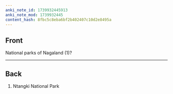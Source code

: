 ```yaml
---
anki_note_id: 1739932445913
anki_note_mod: 1739932445
content_hash: 8fbc5c8eba6bf2b402407c10d2e8495a
---
```


## Front

National parks of Nagaland (1)?

<hr/>

## Back

1. Ntangki National Park